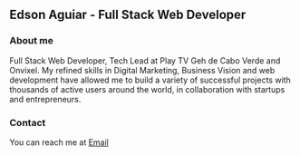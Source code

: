 ## Edson Aguiar - Full Stack Web Developer

### About me
Full Stack Web Developer, Tech Lead at Play TV Geh de Cabo Verde and Onvixel. My refined skills in Digital Marketing, Business Vision and web development have allowed me to build a variety of successful projects with thousands of active users around the world, in collaboration with startups and entrepreneurs.

### Contact
You can reach me at  <a href="mailto:iamedsonaguiar@gmail.com">Email</a>

